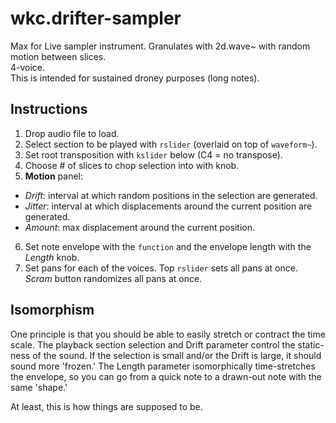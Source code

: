 # wkc.drifter-sampler
Max for Live sampler instrument. Granulates with 2d.wave~ with random motion between slices.  
4-voice.  
This is intended for sustained droney purposes (long notes).

## Instructions
1. Drop audio file to load.
2. Select section to be played with `rslider` (overlaid on top of `waveform~`).
3. Set root transposition with `kslider` below (C4 = no transpose).
4. Choose # of slices to chop selection into with knob.
5. **Motion** panel:
  * *Drift*: interval at which random positions in the selection are generated.
  * *Jitter*: interval at which displacements around the current position are generated.
  * *Amount*: max displacement around the current position.
6. Set note envelope with the `function` and the envelope length with the *Length* knob.
7. Set pans for each of the voices. Top `rslider` sets all pans at once. *Scram* button randomizes all pans at once.

## Isomorphism
One principle is that you should be able to easily stretch or contract the time scale.
The playback section selection and Drift parameter control the static-ness of the sound.
If the selection is small and/or the Drift is large, it should sound more 'frozen.'
The Length parameter isomorphically time-stretches the envelope, so you can go from a quick note to a drawn-out note with the same 'shape.'

At least, this is how things are supposed to be.
